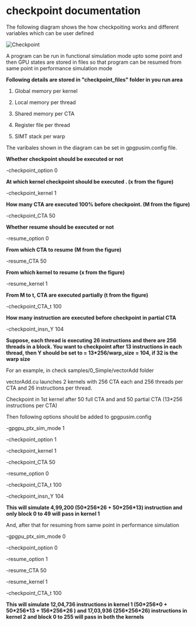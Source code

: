 # checkpoint documentation #

The following diagram shows the how checkpoiting works and different variables which can be user defined

![Checkpoint](doc/checkpoint.png)

A program can be run in functional simulation mode upto some point and then GPU states are stored in files so that program can be resumed from same point in performance simulation mode

**Following details are stored in "checkpoint\_files" folder in you run area**

1. Global memory per kernel

2. Local memory per thread

3. Shared memory per CTA

4. Register file per thread

5. SIMT stack per warp

The varibales shown in the diagram can be set in gpgpusim.config file.

**Whether checkpoint should be executed or not**

-checkpoint\_option 0


**At which kernel checkpoint should be executed .  (x from the figure)**

-checkpoint\_kernel 1


**How many CTA are executed 100% before checkpoint. (M from the figure)**

-checkpoint\_CTA 50


**Whether resume should be executed or not**

-resume\_option 0


**From which CTA to resume (M from the figure)**

-resume\_CTA 50


**From which kernel to resume (x from the figure)**

-resume\_kernel 1

**From M to t, CTA are executed partially (t from the figure)**

-checkpoint\_CTA\_t 100

**How many instruction are executed before checkpoint in partial CTA**

-checkpoint\_insn\_Y 104

**Suppose, each thread is executing 26 instructions and there are 256 threads in a block. You want to checkpoint after 13 instructions in each thread, then Y should be set to = 13\*256/warp\_size = 104, if 32 is the warp size**

For an example, in check samples/0\_Simple/vectorAdd folder

vectorAdd.cu launches 2 kernels with 256 CTA each and 256 threads per CTA and 26 instructions per thread.

Checkpoint in 1st kernel after 50 full CTA and and 50 partial CTA (13\*256 instructions per CTA)

Then following options should be added to gpgpusim.config

-gpgpu\_ptx\_sim\_mode 1

-checkpoint\_option 1

-checkpoint\_kernel 1

-checkpoint\_CTA 50

-resume\_option 0

-checkpoint\_CTA\_t 100

-checkpoint\_insn\_Y 104

**This will simulate 4,99,200 (50\*256\*26 + 50\*256\*13) instruction and only block 0 to 49 will pass in kernel 1**


And, after that for resuming from samw point in performance simulation

-gpgpu\_ptx\_sim\_mode 0

-checkpoint\_option 0

-resume\_option 1

-resume\_CTA 50

-resume\_kernel 1

-checkpoint\_CTA\_t 100

**This will simulate 12,04,736 instructions in kernel 1 (50\*256\*0 + 50\*256\*13 + 156\*256\*26 ) and 17,03,936 (256\*256\*26) instructions in kernel 2 and block 0 to 255 will pass in both the kernels**
